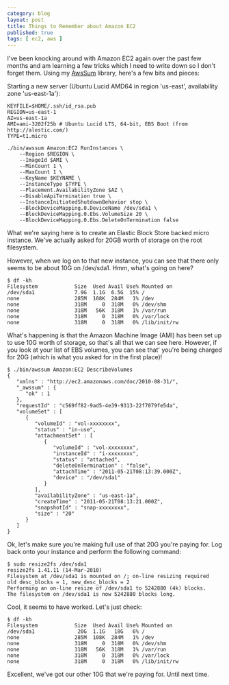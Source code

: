 ```yaml
---
category: blog
layout: post
title: Things to Remember about Amazon EC2
published: true
tags: [ ec2, aws ]
---
```

I've been knocking around with Amazon EC2 again over the past few months and am learning a few tricks which I need to write down so I don't forget them. Using my [AwsSum](https://github.com/appsattic/awssum) library, here's a few bits and pieces:

Starting a new server (Ubuntu Lucid AMD64 in region 'us-east', availability zone 'us-east-1a'):

    KEYFILE=$HOME/.ssh/id_rsa.pub
    REGION=us-east-1
    AZ=us-east-1a
    AMI=ami-3202f25b # Ubuntu Lucid LTS, 64-bit, EBS Boot (from http://alestic.com/)
    TYPE=t1.micro

    ./bin/awssum Amazon:EC2 RunInstances \
        --Region $REGION \
        --ImageId $AMI \
        --MinCount 1 \
        --MaxCount 1 \
        --KeyName $KEYNAME \
        --InstanceType $TYPE \
        --Placement.AvailabilityZone $AZ \
        --DisableApiTermination true \
        --InstanceInitiatedShutdownBehavior stop \
        --BlockDeviceMapping.0.DeviceName /dev/sda1 \
        --BlockDeviceMapping.0.Ebs.VolumeSize 20 \
        --BlockDeviceMapping.0.Ebs.DeleteOnTermination false

What we're saying here is to create an Elastic Block Store backed micro instance. We've actually asked for 20GB worth of storage on the root filesystem.

However, when we log on to that new instance, you can see that there only seems to be about 10G on /dev/sda1. Hmm, what's going on here?

    $ df -kh
    Filesystem            Size  Used Avail Use% Mounted on
    /dev/sda1             7.9G  1.1G  6.5G  15% /
    none                  285M  108K  284M   1% /dev
    none                  318M     0  318M   0% /dev/shm
    none                  318M   56K  318M   1% /var/run
    none                  318M     0  318M   0% /var/lock
    none                  318M     0  318M   0% /lib/init/rw

What's happening is that the Amazon Machine Image (AMI) has been set up to use 10G worth of storage, so that's all that we can see here. However, if you look at your list of EBS volumes, you can see that' you're being charged for 20G (which is what you asked for in the first place)!

    $ ./bin/awssum Amazon:EC2 DescribeVolumes
    {
       "xmlns" : "http://ec2.amazonaws.com/doc/2010-08-31/",
       "_awssum" : {
          "ok" : 1
       },
       "requestId" : "c569ff82-9ad5-4e39-9313-22f7079fe5da",
       "volumeSet" : [
          {
             "volumeId" : "vol-xxxxxxxx",
             "status" : "in-use",
             "attachmentSet" : [
                {
                   "volumeId" : "vol-xxxxxxxx",
                   "instanceId" : "i-xxxxxxxx",
                   "status" : "attached",
                   "deleteOnTermination" : "false",
                   "attachTime" : "2011-05-21T08:13:39.000Z",
                   "device" : "/dev/sda1"
                }
             ],
             "availabilityZone" : "us-east-1a",
             "createTime" : "2011-05-21T08:13:21.000Z",
             "snapshotId" : "snap-xxxxxxxx",
             "size" : "20"
          }
       ]
    }

Ok, let's make sure you're making full use of that 20G you're paying for. Log back onto your instance and perform the following command:

    $ sudo resize2fs /dev/sda1
    resize2fs 1.41.11 (14-Mar-2010)
    Filesystem at /dev/sda1 is mounted on /; on-line resizing required
    old desc_blocks = 1, new_desc_blocks = 2
    Performing an on-line resize of /dev/sda1 to 5242880 (4k) blocks.
    The filesystem on /dev/sda1 is now 5242880 blocks long.

Cool, it seems to have worked. Let's just check:

    $ df -kh
    Filesystem            Size  Used Avail Use% Mounted on
    /dev/sda1              20G  1.1G   18G   6% /
    none                  285M  108K  284M   1% /dev
    none                  318M     0  318M   0% /dev/shm
    none                  318M   56K  318M   1% /var/run
    none                  318M     0  318M   0% /var/lock
    none                  318M     0  318M   0% /lib/init/rw

Excellent, we've got our other 10G that we're paying for. Until next time.
